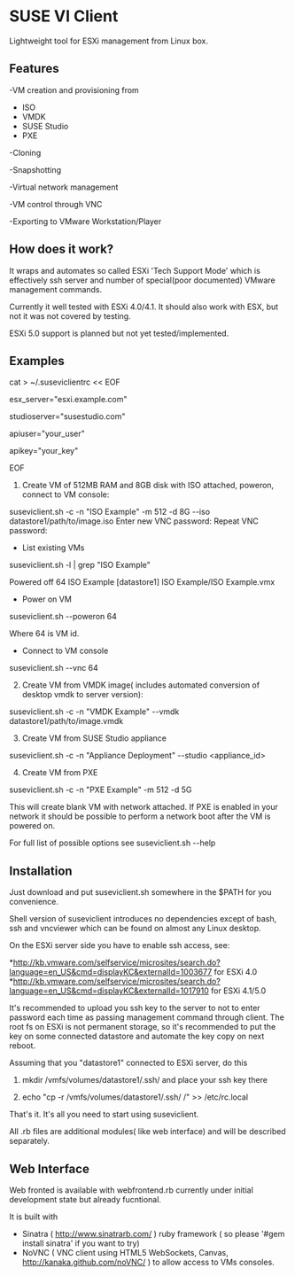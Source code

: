 SUSE VI Client
==============

Lightweight tool for ESXi management from Linux box.


Features
--------

-VM creation and provisioning from

* ISO 
* VMDK
* SUSE Studio
* PXE 

-Cloning

-Snapshotting

-Virtual network management

-VM control through VNC

-Exporting to VMware Workstation/Player

How does it work?
-----------------

It wraps and automates so called ESXi 'Tech Support Mode' which is effectively ssh server and number of special(poor documented) VMware  management commands.

Currently it well tested with ESXi 4.0/4.1. It should also work with ESX, but not it was not covered by testing.

ESXi 5.0 support is planned but not yet tested/implemented.

Examples
--------

cat > ~/.suseviclientrc << EOF

esx_server="esxi.example.com"

studioserver="susestudio.com"

apiuser="your_user"

apikey="your_key"

EOF

1) Create VM of 512MB RAM and 8GB disk with ISO attached, poweron, connect to VM console:

suseviclient.sh -c -n "ISO Example" -m 512 -d 8G --iso datastore1/path/to/image.iso
Enter new VNC password:
Repeat VNC password:

* List existing VMs

suseviclient.sh -l | grep "ISO Example"

Powered off      64     ISO Example          [datastore1] ISO Example/ISO Example.vmx

* Power on VM

suseviclient.sh --poweron 64

Where 64 is VM id.

* Connect to VM console

suseviclient.sh --vnc 64

2) Create VM from VMDK image( includes automated conversion of desktop vmdk to server version):

suseviclient.sh -c -n "VMDK Example" --vmdk datastore1/path/to/image.vmdk

3) Create VM from SUSE Studio appliance

suseviclient.sh -c -n "Appliance Deployment" --studio <appliance_id>

4) Create VM from PXE 

suseviclient.sh -c -n "PXE Example" -m 512 -d 5G

This will create blank VM with network attached. If PXE is enabled in your network it should be possible to perform a network boot after the VM is powered on.

For full list of possible options see suseviclient.sh --help

Installation
------------

Just download and  put suseviclient.sh somewhere in the $PATH for you convenience.

Shell version of suseviclient introduces no dependencies except of bash, ssh and vncviewer which can be found on almost any Linux desktop.


On the ESXi server side you have to enable ssh access, see: 

*http://kb.vmware.com/selfservice/microsites/search.do?language=en_US&cmd=displayKC&externalId=1003677 for ESXi 4.0
*http://kb.vmware.com/selfservice/microsites/search.do?language=en_US&cmd=displayKC&externalId=1017910 for ESXi 4.1/5.0

It's recommended to upload you ssh key to the server to not to enter password each time as passing management command through client.
The root fs on ESXi is not permanent storage, so it's recommended to put the key on some connected datastore and automate the key copy on next reboot.

Assuming that you "datastore1" connected to ESXi server, do this

1. mkdir /vmfs/volumes/datastore1/.ssh/ and place your ssh key there

2. echo "cp -r /vmfs/volumes/datastore1/.ssh/ /" >> /etc/rc.local

That's it. It's all you need to start using suseviclient.

All .rb files are additional modules( like web interface) and will be described separately.

Web Interface
-------------

Web fronted is available with webfrontend.rb currently under initial development state but already fucntional.

It is built with 

* Sinatra ( http://www.sinatrarb.com/ ) ruby framework ( so please '#gem install sinatra' if you want to try) 
* NoVNC ( VNC client using HTML5 WebSockets, Canvas,  http://kanaka.github.com/noVNC/ ) to allow access to VMs consoles.
